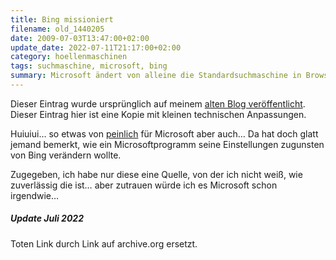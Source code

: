 ```yaml
---
title: Bing missioniert
filename: old_1440205
date: 2009-07-03T13:47:00+02:00
update_date: 2022-07-11T21:17:00+02:00
category: hoellenmaschinen
tags: suchmaschine, microsoft, bing
summary: Microsoft ändert von alleine die Standardsuchmaschine in Browsern zu Bing.
---
```

Dieser Eintrag wurde ursprünglich auf meinem [alten Blog veröffentlicht](https://stu.blogger.de/stories/1440205/). Dieser Eintrag hier ist eine Kopie mit kleinen technischen Anpassungen.

Huiuiui… so etwas von [peinlich](https://web.archive.org/web/20090807082038/http://news.cnet.com/8301-13880_3-10277784-68.html) für Microsoft aber auch… Da hat doch glatt jemand bemerkt, wie ein Microsoftprogramm seine Einstellungen zugunsten von Bing verändern wollte.

Zugegeben, ich habe nur diese eine Quelle, von der ich nicht weiß, wie zuverlässig die ist… aber zutrauen würde ich es Microsoft schon irgendwie…

##### Update Juli 2022

Toten Link durch Link auf archive.org ersetzt.
